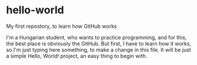 # hello-world
My first repostory, to learn how GitHub works

I'm a Hungarian student, who wants to practice programming, and for this, the best place is obviously the GitHub. But first, I have to learn how it works, so I'm just typing here something, to make a change in this file. It will be just a simple Hello, World! project, an easy thing to begin with.
